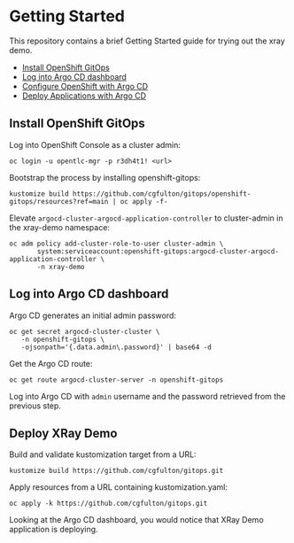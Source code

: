 # Getting Started

This repository contains a brief Getting Started guide for trying out the xray demo.

* [Install OpenShift GitOps](#install-openshift-gitops)
* [Log into Argo CD dashboard](#log-into-argo-cd-dashboard)
* [Configure OpenShift with Argo CD](#configure-openshift-with-argo-cd)
* [Deploy Applications with Argo CD](#deploy-applications-with-argo-cd)

## Install OpenShift GitOps
Log into OpenShift Console as a cluster admin:
```console
oc login -u opentlc-mgr -p r3dh4t1! <url>
```

Bootstrap the process by installing openshift-gitops:
```console
kustomize build https://github.com/cgfulton/gitops/openshift-gitops/resources?ref=main | oc apply -f-
```

Elevate `argocd-cluster-argocd-application-controller` to cluster-admin in the xray-demo namespace:
```console
oc adm policy add-cluster-role-to-user cluster-admin \
       system:serviceaccount:openshift-gitops:argocd-cluster-argocd-application-controller \
       -n xray-demo
```

## Log into Argo CD dashboard
Argo CD generates an initial admin password:
```console
oc get secret argocd-cluster-cluster \
   -n openshift-gitops \
   -ojsonpath='{.data.admin\.password}' | base64 -d
```

Get the Argo CD route:
```console
oc get route argocd-cluster-server -n openshift-gitops
```

Log into Argo CD with `admin` username and the password retrieved from the previous step.

## Deploy XRay Demo

Build and validate kustomization target from a URL:
```console
kustomize build https://github.com/cgfulton/gitops.git
```

Apply resources from a URL containing kustomization.yaml:
```console
oc apply -k https://github.com/cgfulton/gitops.git
```

Looking at the Argo CD dashboard, you would notice that XRay Demo application is deploying.
